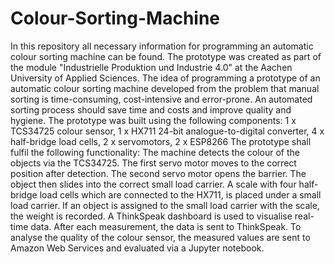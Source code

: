 # Colour-Sorting-Machine
In this repository all necessary information for programming an automatic colour sorting machine can be found.
The prototype was created as part of the module "Industrielle Produktion und Industrie 4.0" at the Aachen University of Applied Sciences. 
The idea of programming a prototype of an automatic colour sorting machine developed from the problem that manual sorting is time-consuming, cost-intensive and error-prone. An automated sorting process should save time and costs and improve quality and hygiene.
The prototype was built using the following components: 
1 x TCS34725 colour sensor, 1 x HX711 24-bit analogue-to-digital converter, 4 x half-bridge load cells, 2 x servomotors, 2 x ESP8266
The prototype shall fulfil the following functionality: The machine detects the colour of the objects via the TCS34725. The first servo motor moves to the correct position after detection. The second servo motor opens the barrier. The object then slides into the correct small load carrier. A scale with four half-bridge load cells which are connected to the HX711, is placed under a small load carrier. If an object is assigned to the small load carrier with the scale, the weight is recorded.
A ThinkSpeak dashboard is used to visualise real-time data. After each measurement, the data is sent to ThinkSpeak.
To analyse the quality of the colour sensor, the measured values are sent to Amazon Web Services and evaluated via a Jupyter notebook.

